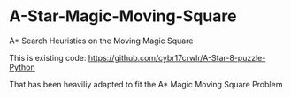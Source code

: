 # A-Star-Magic-Moving-Square
A* Search Heuristics on the Moving Magic Square

This is existing code: https://github.com/cybr17crwlr/A-Star-8-puzzle-Python

That has been heaviliy adapted to fit the A* Magic Moving Square Problem
